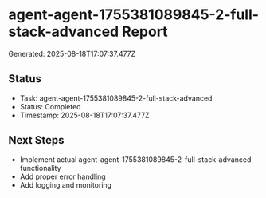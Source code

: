 # agent-agent-1755381089845-2-full-stack-advanced Report

Generated: 2025-08-18T17:07:37.477Z

## Status
- Task: agent-agent-1755381089845-2-full-stack-advanced
- Status: Completed
- Timestamp: 2025-08-18T17:07:37.477Z

## Next Steps
- Implement actual agent-agent-1755381089845-2-full-stack-advanced functionality
- Add proper error handling
- Add logging and monitoring
